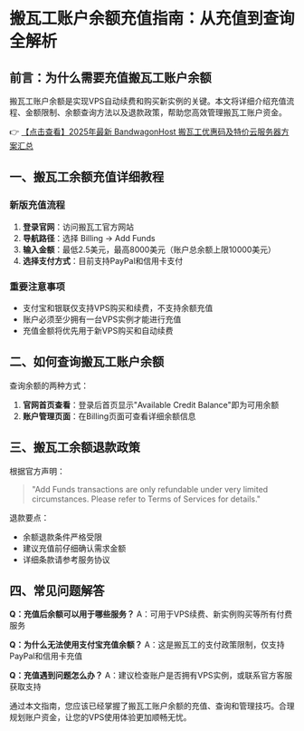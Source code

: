 # 搬瓦工账户余额充值指南：从充值到查询全解析

## 前言：为什么需要充值搬瓦工账户余额
搬瓦工账户余额是实现VPS自动续费和购买新实例的关键。本文将详细介绍充值流程、金额限制、余额查询方法以及退款政策，帮助您高效管理搬瓦工账户资金。

👉 [【点击查看】2025年最新 BandwagonHost 搬瓦工优惠码及特价云服务器方案汇总](https://bit.ly/banwagon)

## 一、搬瓦工余额充值详细教程
### 新版充值流程
1. **登录官网**：访问搬瓦工官方网站
2. **导航路径**：选择 Billing → Add Funds
3. **输入金额**：最低2.5美元，最高8000美元（账户总余额上限10000美元）
4. **选择支付方式**：目前支持PayPal和信用卡支付

### 重要注意事项
- 支付宝和银联仅支持VPS购买和续费，不支持余额充值
- 账户必须至少拥有一台VPS实例才能进行充值
- 充值金额将优先用于新VPS购买和自动续费

## 二、如何查询搬瓦工账户余额
查询余额的两种方式：
1. **官网首页查看**：登录后首页显示"Available Credit Balance"即为可用余额
2. **账户管理页面**：在Billing页面可查看详细余额信息

## 三、搬瓦工余额退款政策
根据官方声明：
> "Add Funds transactions are only refundable under very limited circumstances. Please refer to Terms of Services for details."

退款要点：
- 余额退款条件严格受限
- 建议充值前仔细确认需求金额
- 详细条款请参考服务协议

## 四、常见问题解答
**Q：充值后余额可以用于哪些服务？**
A：可用于VPS续费、新实例购买等所有付费服务

**Q：为什么无法使用支付宝充值余额？**
A：这是搬瓦工的支付政策限制，仅支持PayPal和信用卡充值

**Q：充值遇到问题怎么办？**
A：建议检查账户是否拥有VPS实例，或联系官方客服获取支持

通过本文指南，您应该已经掌握了搬瓦工账户余额的充值、查询和管理技巧。合理规划账户资金，让您的VPS使用体验更加顺畅无忧。